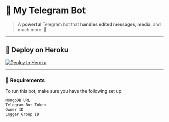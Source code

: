 # 🌟 **My Telegram Bot**  
> A **powerful** Telegram bot that **handles edited messages, media**, and much more. 🚀

---

## 🚀 **Deploy on Heroku**  

[![Deploy to Heroku](https://www.herokucdn.com/deploy/button.svg)](https://heroku.com/deploy?template=https://github.com/Rajputshivsingh65/Edit)

---

### 🧰 **Requirements**

To run this bot, make sure you have the following set up:

```bash
MongoDB URL
Telegram Bot Token
Owner ID
Logger Group ID
